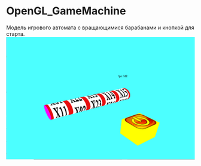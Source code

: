 # OpenGL_GameMachine
Модель игрового автомата с вращающимися барабанами и кнопкой для старта.
![Иллюстрация к проекту](gm.png)

